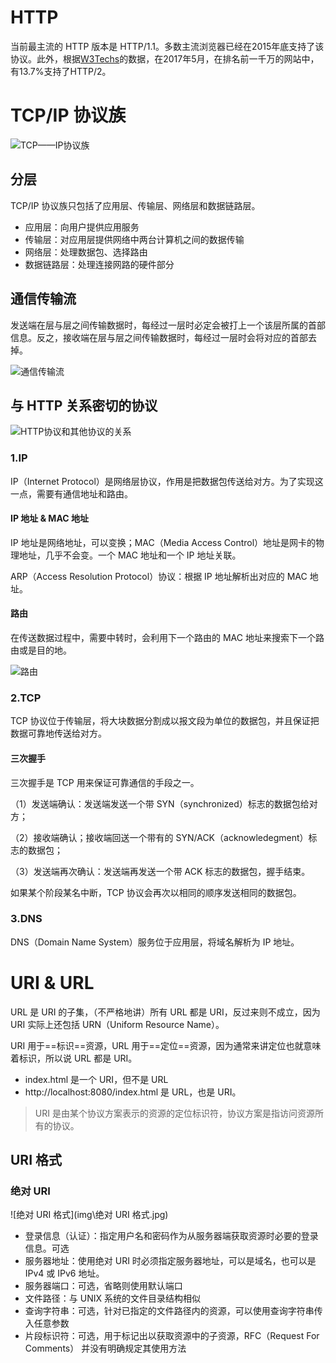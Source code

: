 # HTTP 

当前最主流的 HTTP 版本是 HTTP/1.1。多数主流浏览器已经在2015年底支持了该协议。此外，根据[W3Techs](https://zh.wikipedia.org/w/index.php?title=W3Techs&action=edit&redlink=1)的数据，在2017年5月，在排名前一千万的网站中，有13.7%支持了HTTP/2。

# TCP/IP 协议族

![TCP——IP协议族](img\TCP——IP协议族.jpg)

## 分层

TCP/IP 协议族只包括了应用层、传输层、网络层和数据链路层。

- 应用层：向用户提供应用服务
- 传输层：对应用层提供网络中两台计算机之间的数据传输
- 网络层：处理数据包、选择路由
- 数据链路层：处理连接网路的硬件部分

## 通信传输流

发送端在层与层之间传输数据时，每经过一层时必定会被打上一个该层所属的首部信息。反之，接收端在层与层之间传输数据时，每经过一层时会将对应的首部去掉。

![通信传输流](img\通信传输流.jpg)

## 与 HTTP 关系密切的协议

![HTTP协议和其他协议的关系](img\HTTP协议和其他协议的关系.jpg)

### 1.IP

IP（Internet Protocol）是网络层协议，作用是把数据包传送给对方。为了实现这一点，需要有通信地址和路由。

#### IP 地址 & MAC 地址

IP 地址是网络地址，可以变换；MAC（Media Access Control）地址是网卡的物理地址，几乎不会变。一个 MAC 地址和一个 IP 地址关联。

ARP（Access Resolution Protocol）协议：根据 IP 地址解析出对应的 MAC 地址。

#### 路由

在传送数据过程中，需要中转时，会利用下一个路由的 MAC 地址来搜索下一个路由或是目的地。

![路由](img\路由.jpg)

### 2.TCP

TCP 协议位于传输层，将大块数据分割成以报文段为单位的数据包，并且保证把数据可靠地传送给对方。

#### 三次握手

三次握手是 TCP 用来保证可靠通信的手段之一。

（1）发送端确认：发送端发送一个带 SYN（synchronized）标志的数据包给对方；

（2）接收端确认；接收端回送一个带有的 SYN/ACK（acknowledegment）标志的数据包；

（3）发送端再次确认：发送端再发送一个带 ACK 标志的数据包，握手结束。

如果某个阶段某名中断，TCP 协议会再次以相同的顺序发送相同的数据包。

### 3.DNS

DNS（Domain Name System）服务位于应用层，将域名解析为 IP 地址。

# URI & URL

URL 是 URI 的子集，（不严格地讲）所有 URL 都是 URI，反过来则不成立，因为 URI 实际上还包括 URN（Uniform Resource Name）。

URI 用于==标识==资源，URL 用于==定位==资源，因为通常来讲定位也就意味着标识，所以说 URL 都是 URI。

- index.html 是一个 URI，但不是 URL
- http://localhost:8080/index.html 是 URL，也是 URI。

> URI 是由某个协议方案表示的资源的定位标识符，协议方案是指访问资源所有的协议。

## URI 格式

### 绝对 URI

![绝对 URI 格式](img\绝对 URI 格式.jpg)

- 登录信息（认证）：指定用户名和密码作为从服务器端获取资源时必要的登录信息。可选
- 服务器地址：使用绝对 URI 时必须指定服务器地址，可以是域名，也可以是 IPv4 或 IPv6 地址。
- 服务器端口：可选，省略则使用默认端口
- 文件路径：与 UNIX 系统的文件目录结构相似
- 查询字符串：可选，针对已指定的文件路径内的资源，可以使用查询字符串传入任意参数
- 片段标识符：可选，用于标记出以获取资源中的子资源，RFC（Request For Comments） 并没有明确规定其使用方法

